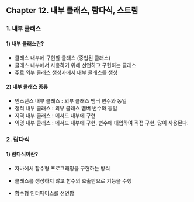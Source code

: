 ## Chapter 12. 내부 클래스, 람다식, 스트림



### 1. 내부 클래스

#### 1) 내부 클래스란?

- 클래스 내부에 구현할 클래스 (중첩된 클래스)
- 클래스 내부에서 사용하기 위해 선언하고 구현하는 클래스
- 주로 외부 클래스 생성자에서 내부 클래스를 생성

#### 2) 내부 클래스 종류

- 인스턴스 내부 클래스 : 외부 클래스 멤버 변수와 동일
- 정적 내부 클래스 : 외부 클래스 멤버 변수와 동일
- 지역 내부 클래스 : 메서드 내부에 구현
- 익명 내부 클래스 : 메서드 내부에 구현, 변수에 대입하여 직접 구현, 많이 사용된다.



### 2. 람다식

#### 1) 람다식이란?

- 자바에서 함수형 프로그래밍을 구현하는 방식

- 클래스를 생성하지 않고 함수의 호출만으로 기능을 수행

- 함수형 인터페이스를 선언함

  



